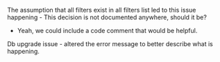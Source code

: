 The assumption that all filters exist in all filters list led to this issue happening - This decision is not documented anywhere, should it be?
- Yeah, we could include a code comment that would be helpful.

Db upgrade issue - altered the error message to better describe what is happening.